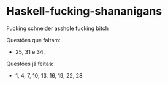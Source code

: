 # Haskell-fucking-shananigans
Fucking schneider asshole fucking bitch

Questões que faltam:
- 25, 31 e 34.

Questões já feitas:
- 1, 4, 7, 10, 13, 16, 19, 22, 28


